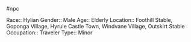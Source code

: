 #npc 

Race:: Hylian
Gender:: Male
Age:: Elderly
Location:: Foothill Stable, Goponga Village, Hyrule Castle Town, Windvane Village, Outskirt Stable
Occupation:: Traveler
Type:: Minor
